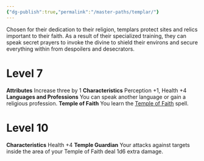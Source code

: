 ```yaml
---
{"dg-publish":true,"permalink":"/master-paths/templar/"}
---
```


Chosen for their dedication to their religion, templars protect sites and relics important to their faith. As a result of their specialized training, they can speak secret prayers to invoke the divine to shield their environs and secure everything within from despoilers and desecrators.
# Level 7
**Attributes** Increase three by 1
**Characteristics** Perception +1, Health +4
**Languages and Professions** You can speak another language or gain a religious profession.
**Temple of Faith** You learn the [Temple of Faith](https://sotdl-spell-database.vercel.app/spells/path-specific/temple-of-faith/) spell.
# Level 10
**Characteristics** Health +4
**Temple Guardian** Your attacks against targets inside the area of your Temple of Faith deal 1d6 extra damage.